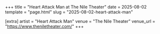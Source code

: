 +++
title = "Heart Attack Man at The Nile Theater"
date = 2025-08-02
template = "page.html"
slug = "2025-08-02-heart-attack-man"

[extra]
artist = "Heart Attack Man"
venue = "The Nile Theater"
venue_url = "https://www.theniletheater.com/"
+++
